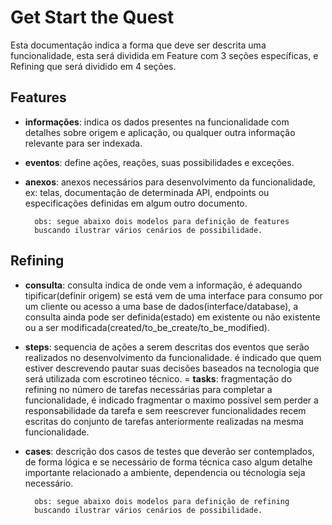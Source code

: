 # Get Start the Quest
Esta documentação indica a forma que deve ser descrita uma funcionalidade, esta será dividida em Feature com 3 seções específicas, e Refining que será dividido em 4 seções.

## Features
- **informações**: indica os dados presentes na funcionalidade com detalhes sobre origem e aplicação, ou qualquer outra informação relevante para ser indexada.
- **eventos**: define ações, reações, suas possibilidades e exceções.
- **anexos**: anexos necessários para desenvolvimento da funcionalidade, ex: telas, documentação de determinada API, endpoints ou especificações definidas em algum outro documento.

        obs: segue abaixo dois modelos para definição de features
        buscando ilustrar vários cenários de possibilidade.


## Refining
- **consulta**: consulta indica de onde vem a informação, é adequando tipificar(definir origem) se está vem de uma interface para consumo por um cliente ou acesso a uma base de dados(interface/database), a consulta ainda pode ser definida(estado) em existente ou não existente ou a ser modificada(created/to_be_create/to_be_modified).
- **steps**: sequencia de ações a serem descritas dos eventos que serão realizados no desenvolvimento da funcionalidade. é indicado que quem estiver descrevendo pautar suas decisões baseados na tecnologia que será utilizada com escrotineo técnico.
= **tasks**: fragmentação do refining no número de tarefas necessárias para completar a funcionalidade, é indicado fragmentar o maximo possível sem perder a responsabilidade da tarefa e sem reescrever funcionalidades recem escritas do conjunto de tarefas anteriormente realizadas na mesma funcionalidade.
- **cases**: descrição dos casos de testes que deverão ser contemplados, de forma lógica e se necessário de forma técnica caso algum detalhe importante relacionado a ambiente, dependencia ou técnologia seja necessário.

        obs: segue abaixo dois modelos para definição de refining
        buscando ilustrar vários cenários de possibilidade.